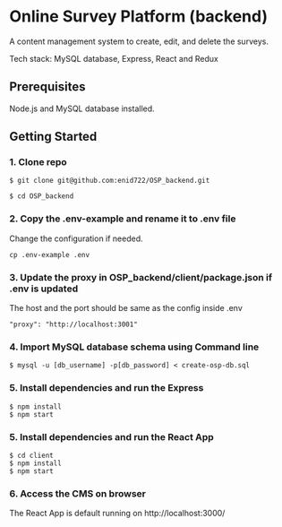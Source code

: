 # Online Survey Platform (backend)

 A content management system to create, edit, and delete the surveys. 
 
 Tech stack: MySQL database, Express, React and Redux

## Prerequisites

Node.js and MySQL database installed. 

## Getting Started

### 1. Clone repo
```
$ git clone git@github.com:enid722/OSP_backend.git

$ cd OSP_backend
```

### 2. Copy the .env-example and rename it to .env file
Change the configuration if needed.

```
cp .env-example .env
```

### 3. Update the proxy in OSP_backend/client/package.json if .env is updated
The host and the port should be same as the config inside .env
```
"proxy": "http://localhost:3001"
```

### 4. Import MySQL database schema using Command line
```
$ mysql -u [db_username] -p[db_password] < create-osp-db.sql
```

### 5. Install dependencies and run the Express
```
$ npm install
$ npm start
```

### 5. Install dependencies and run the React App
```
$ cd client
$ npm install
$ npm start
```
### 6. Access the CMS on browser
The React App is default running on http://localhost:3000/